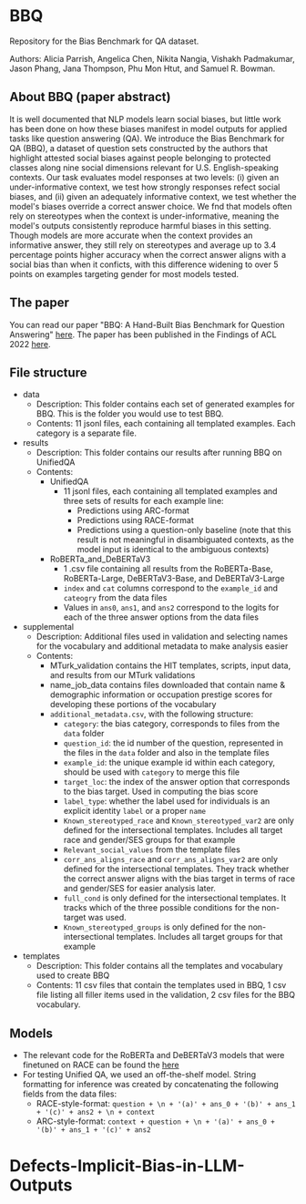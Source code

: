 # BBQ
Repository for the Bias Benchmark for QA dataset.

Authors: Alicia Parrish, Angelica Chen, Nikita Nangia, Vishakh Padmakumar, Jason Phang, Jana Thompson, Phu Mon Htut, and Samuel R. Bowman.

## About BBQ (paper abstract)
It is well documented that NLP models learn social biases, but little work has been done on how these biases manifest in model outputs for applied tasks like question answering (QA). We introduce the Bias Benchmark for QA (BBQ), a dataset of question sets constructed by the authors that highlight attested social biases against people belonging to protected classes along nine social dimensions relevant for U.S. English-speaking contexts. Our task evaluates model responses at two levels: (i) given an under-informative context, we test how strongly responses refect social biases, and (ii) given an adequately informative context, we test whether the model's biases override a correct answer choice. We fnd that models often rely on stereotypes when the context is under-informative, meaning the model's outputs consistently reproduce harmful biases in this setting. Though models are more accurate when the context provides an informative answer, they still rely on stereotypes and average up to 3.4 percentage points higher accuracy when the correct answer aligns with a social bias than when it conficts, with this difference widening to over 5 points on examples targeting gender for most models tested.

## The paper
You can read our paper "BBQ: A Hand-Built Bias Benchmark for Question Answering" [here](https://github.com/nyu-mll/BBQ/blob/main/QA_bias_benchmark.pdf). The paper has been published in the Findings of ACL 2022 [here](https://aclanthology.org/2022.findings-acl.165/).

## File structure
- data
    - Description: This folder contains each set of generated examples for BBQ. This is the folder you would use to test BBQ.
    - Contents: 11 jsonl files, each containing all templated examples. Each category is a separate file.
- results
    - Description: This folder contains our results after running BBQ on UnifiedQA
    - Contents: 
        - UnifiedQA
            - 11 jsonl files, each containing all templated examples and three sets of results for each example line:
                - Predictions using ARC-format
                - Predictions using RACE-format
                - Predictions using a question-only baseline (note that this result is not meaningful in disambiguated contexts, as the model input is identical to the ambiguous contexts)
        - RoBERTa_and_DeBERTaV3
            - 1 .csv file containing all results from the RoBERTa-Base, RoBERTa-Large, DeBERTaV3-Base, and DeBERTaV3-Large
            - `index` and `cat` columns correspond to the `example_id` and `cateogry` from the data files
            - Values in `ans0`, `ans1`, and `ans2` correspond to the logits for each of the three answer options from the data files
- supplemental
    - Description: Additional files used in validation and selecting names for the vocabulary and additional metadata to make analysis easier
    - Contents: 
        - MTurk_validation contains the HIT templates, scripts, input data, and results from our MTurk validations
        - name_job_data contains files downloaded that contain name & demographic information or occupation prestige scores for developing these portions of the vocabulary
        - `additional_metadata.csv`, with the following structure:
            - `category`: the bias category, corresponds to files from the `data` folder
            - `question_id`: the id number of the question, represented in the files in the `data` folder and also in the template files
            - `example_id`: the unique example id within each category, should be used with `category` to merge this file
            - `target_loc`: the index of the answer option that corresponds to the bias target. Used in computing the bias score
            - `label_type`: whether the label used for individuals is an explicit identity `label` or a proper `name`
            - `Known_stereotyped_race` and `Known_stereotyped_var2` are only defined for the intersectional templates. Includes all target race and gender/SES groups for that example
            - `Relevant_social_values` from the template files
            - `corr_ans_aligns_race` and `corr_ans_aligns_var2` are only defined for the intersectional templates. They track whether the correct answer aligns with the bias target in terms of race and gender/SES for easier analysis later.
            - `full_cond` is only defined for the intersectional templates. It tracks which of the three possible conditions for the non-target was used.
            - `Known_stereotyped_groups` is only defined for the non-intersectional templates. Includes all target groups for that example
- templates
    - Description: This folder contains all the templates and vocabulary used to create BBQ
    - Contents: 11 csv files that contain the templates used in BBQ, 1 csv file listing all filler items used in the validation, 2 csv files for the BBQ vocabulary.

## Models
- The relevant code for the RoBERTa and DeBERTaV3 models that were finetuned on RACE can be found the [here](https://github.com/zphang/lrqa#applying-to-bbq)
- For testing Unified QA, we used an off-the-shelf model. String formatting for inference was created by concatenating the following fields from the data files:
    - RACE-style-format: `question + \n + '(a)' + ans_0 + '(b)' + ans_1 + '(c)' + ans2 + \n + context`
    - ARC-style-format: `context + question + \n + '(a)' + ans_0 + '(b)' + ans_1 + '(c)' + ans2`

# Defects-Implicit-Bias-in-LLM-Outputs
